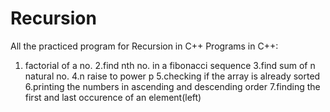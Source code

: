 # Recursion
All the practiced program for Recursion in C++
Programs in C++:
1. factorial of a no.
2.find nth no. in a fibonacci sequence
3.find sum of n natural no.
4.n raise to power p
5.checking if the array is already sorted
6.printing the numbers in ascending and descending order
7.finding the first and last occurence of an element(left)
